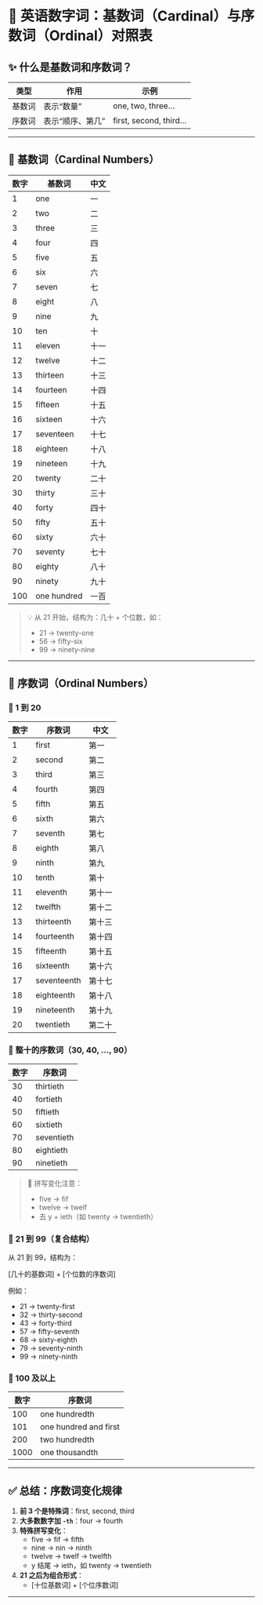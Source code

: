 # 📘 英语数字词：基数词（Cardinal）与序数词（Ordinal）对照表

## ✨ 什么是基数词和序数词？

| 类型   | 作用             | 示例                  |
| ------ | ---------------- | --------------------- |
| 基数词 | 表示“数量”       | one, two, three…      |
| 序数词 | 表示“顺序、第几” | first, second, third… |

---

## 🔢 基数词（Cardinal Numbers）

| 数字 | 基数词      | 中文 |
| ---- | ----------- | ---- |
| 1    | one         | 一   |
| 2    | two         | 二   |
| 3    | three       | 三   |
| 4    | four        | 四   |
| 5    | five        | 五   |
| 6    | six         | 六   |
| 7    | seven       | 七   |
| 8    | eight       | 八   |
| 9    | nine        | 九   |
| 10   | ten         | 十   |
| 11   | eleven      | 十一 |
| 12   | twelve      | 十二 |
| 13   | thirteen    | 十三 |
| 14   | fourteen    | 十四 |
| 15   | fifteen     | 十五 |
| 16   | sixteen     | 十六 |
| 17   | seventeen   | 十七 |
| 18   | eighteen    | 十八 |
| 19   | nineteen    | 十九 |
| 20   | twenty      | 二十 |
| 30   | thirty      | 三十 |
| 40   | forty       | 四十 |
| 50   | fifty       | 五十 |
| 60   | sixty       | 六十 |
| 70   | seventy     | 七十 |
| 80   | eighty      | 八十 |
| 90   | ninety      | 九十 |
| 100  | one hundred | 一百 |

> 💡 从 21 开始，结构为：几十 + 个位数，如：
>
> - 21 → twenty-one
> - 56 → fifty-six
> - 99 → ninety-nine

---

## 🥇 序数词（Ordinal Numbers）

### 🔹 1 到 20

| 数字 | 序数词      | 中文   |
| ---- | ----------- | ------ |
| 1    | first       | 第一   |
| 2    | second      | 第二   |
| 3    | third       | 第三   |
| 4    | fourth      | 第四   |
| 5    | fifth       | 第五   |
| 6    | sixth       | 第六   |
| 7    | seventh     | 第七   |
| 8    | eighth      | 第八   |
| 9    | ninth       | 第九   |
| 10   | tenth       | 第十   |
| 11   | eleventh    | 第十一 |
| 12   | twelfth     | 第十二 |
| 13   | thirteenth  | 第十三 |
| 14   | fourteenth  | 第十四 |
| 15   | fifteenth   | 第十五 |
| 16   | sixteenth   | 第十六 |
| 17   | seventeenth | 第十七 |
| 18   | eighteenth  | 第十八 |
| 19   | nineteenth  | 第十九 |
| 20   | twentieth   | 第二十 |

### 🔹 整十的序数词（30, 40, ..., 90）

| 数字 | 序数词     |
| ---- | ---------- |
| 30   | thirtieth  |
| 40   | fortieth   |
| 50   | fiftieth   |
| 60   | sixtieth   |
| 70   | seventieth |
| 80   | eightieth  |
| 90   | ninetieth  |

> 📌 拼写变化注意：
>
> - five → fif
> - twelve → twelf
> - 去 y + ieth（如 twenty → twentieth）

### 🔹 21 到 99（复合结构）

从 21 到 99，结构为：

\[几十的基数词] + \[个位数的序数词]

例如：

- 21 → twenty-first
- 32 → thirty-second
- 43 → forty-third
- 57 → fifty-seventh
- 68 → sixty-eighth
- 79 → seventy-ninth
- 99 → ninety-ninth

### 🔹 100 及以上

| 数字 | 序数词                |
| ---- | --------------------- |
| 100  | one hundredth         |
| 101  | one hundred and first |
| 200  | two hundredth         |
| 1000 | one thousandth        |

---

## ✅ 总结：序数词变化规律

1. **前 3 个是特殊词**：first, second, third
2. **大多数数字加 `-th`**：four → fourth
3. **特殊拼写变化**：
   - five → fif → fifth
   - nine → nin → ninth
   - twelve → twelf → twelfth
   - y 结尾 → ieth，如 twenty → twentieth
4. **21 之后为组合形式**：
   - [十位基数词] + [个位序数词]

---
